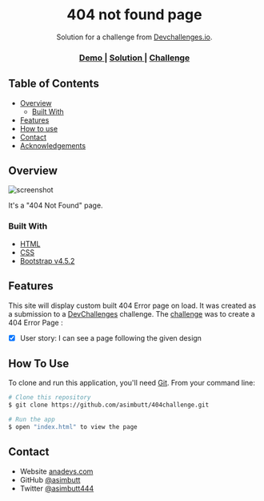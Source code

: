 <!-- Please update value in the {}  -->

<h1 align="center">404 not found page</h1>

<div align="center">
   Solution for a challenge from  <a href="http://devchallenges.io" target="_blank">Devchallenges.io</a>.
</div>

<div align="center">
  <h3>
    <a href="https://anadevs.com/projects/404errorpage/">
      Demo
    </a>
    <span> | </span>
    <a href="https://github.com/asimbutt/404challenge.git">
      Solution
    </a>
    <span> | </span>
    <a href="https://devchallenges.io/challenges/wBunSb7FPrIepJZAg0sY">
      Challenge
    </a>
  </h3>
</div>

<!-- TABLE OF CONTENTS -->

## Table of Contents

- [Overview](#overview)
  - [Built With](#built-with)
- [Features](#features)
- [How to use](#how-to-use)
- [Contact](#contact)
- [Acknowledgements](#acknowledgements)

<!-- OVERVIEW -->

## Overview

![screenshot](https://user-images.githubusercontent.com/22560459/155114678-6fc77234-5ecb-4690-b94b-8570120c99bc.png)

It's a "404 Not Found" page.

### Built With

- [HTML](#)
- [CSS](#)
- [Bootstrap v4.5.2](https://getbootstrap.com/docs/4.5/getting-started/introduction/)

## Features

This site will display custom built 404 Error page on load. It was created as a submission to a [DevChallenges](https://devchallenges.io/challenges) challenge. The [challenge](https://devchallenges.io/challenges/wBunSb7FPrIepJZAg0sY) was to create a 404 Error Page :

- [x] User story: I can see a page following the given design

## How To Use

To clone and run this application, you'll need [Git](https://git-scm.com). From your command line:

```bash
# Clone this repository
$ git clone https://github.com/asimbutt/404challenge.git

# Run the app
$ open "index.html" to view the page
```

## Contact

- Website [anadevs.com](https://anadevs.com)
- GitHub [@asimbutt](https://github.com/asimbutt)
- Twitter [@asimbutt444](https://twitter.com/asimbutt444)
